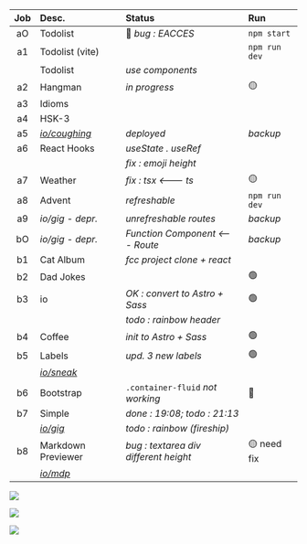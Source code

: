 | Job     | Desc.                   | Status                                 | Run            |
| :-----: | :---------------------- | :------------------------------------- | :------------- |
| aO      | Todolist                | :red_circle: _bug : EACCES_            | `npm start`
| a1      | Todolist (vite)         |                                        | `npm run dev`
| &#8203; | Todolist                | _use components_ 
| a2      | Hangman                 | _in progress_                          | :yellow_circle:
| a3      | Idioms                  |                                        | 
| a4      | HSK-3                   |                                        | 
| a5      | [*io/coughing*](https://nuoxoxo.github.io/coughing) | _deployed_ | _backup_
| a6      | React Hooks             | _useState . useRef_                    | 
| &#8203; |                         | _fix : emoji height_                   | 
| a7      | Weather |  _fix : tsx <--- ts_           | :yellow_circle:
| a8      | Advent                  | _refreshable_                          | `npm run dev` 
| a9      | _io/gig - depr._        | _unrefreshable routes_                 | _backup_
| bO      | _io/gig - depr._        | _Function Component <--- Route_        | _backup_
| b1      | Cat Album               | _fcc project clone + react_            | 
| b2      | Dad Jokes               |                                        | :green_circle:
| b3      | io                      | _OK : convert to Astro + Sass_         | :green_circle:
||                                  | _todo : rainbow header_
| b4      | Coffee                  | _init to Astro + Sass_                 | :green_circle:
| b5      | Labels                  | _upd. 3 new labels_                    | :green_circle:
|| [*io/sneak*](https://nuoxoxo.github.io/sneak/)
| b6      | Bootstrap               | `.container-fluid` _not working_       | :red_circle:
| b7      | Simple                  | _done : 19:08; todo : 21:13_ 
|| [*io/gig*](https://nuoxoxo.github.io/gig/) | _todo : rainbow (fireship)_
| b8      | Markdown Previewer      | _bug : textarea div different height_  | :yellow_circle: need fix
|| [*io/mdp*](https://nuoxoxo.github.io/mdp/)

![](https://i.imgur.com/2FVvwuZ.png)

![](https://i.imgur.com/nIAzsy5.png)

![](https://i.imgur.com/Vi97P6T.jpg)
